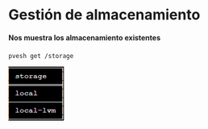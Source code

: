 # Gestión de almacenamiento

#### Nos muestra los almacenamiento existentes
`pvesh get /storage`

![image](img/almacenamiento.png)
